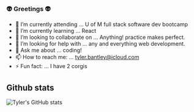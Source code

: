 ### :alien: Greetings :alien:

- 🔭 I’m currently attending ... U of M full stack software dev bootcamp  
- 🌱 I’m currently learning ... React 
- 👯 I’m looking to collaborate on ... Anything! practice makes perfect. 
- 🤔 I’m looking for help with ... any and everything web development. 
- 💬 Ask me about ... coding!
- 📫 How to reach me: ... tyler.bantley@icloud.com
- ⚡ Fun fact: ... I have 2 corgis 



## Github stats

![Tyler's GitHub stats](https://github-readme-stats.vercel.app/api?username=tybant0427&show_icons=true&theme=cobalt)



